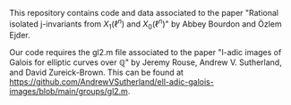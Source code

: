 This repository contains code and data associated to the paper "Rational isolated j-invariants from $X_1(\ell^n)$ and $X_0(\ell^n)$" by Abbey Bourdon and Özlem Ejder.

Our code requires the gl2.m file associated to the paper "l-adic images of Galois for elliptic curves over $\mathbb{Q}$" by Jeremy Rouse, Andrew V. Sutherland, and David Zureick-Brown. This can be found at https://github.com/AndrewVSutherland/ell-adic-galois-images/blob/main/groups/gl2.m.
